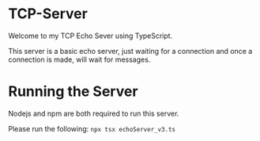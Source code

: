 # TCP-Server
Welcome to my TCP Echo Sever using TypeScript.

This server is a basic echo server, just waiting for a connection and once
a connection is made, will wait for messages.

# Running the Server

Nodejs and npm are both required to run this server.

Please run the following:
```npx tsx echoServer_v3.ts```
